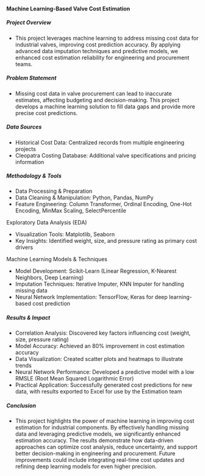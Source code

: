 #### Machine Learning-Based Valve Cost Estimation

##### Project Overview
- This project leverages machine learning to address missing cost data for industrial valves, improving cost prediction accuracy. By applying advanced data imputation techniques and predictive models, we enhanced cost estimation reliability for engineering and procurement teams.

##### Problem Statement
- Missing cost data in valve procurement can lead to inaccurate estimates, affecting budgeting and decision-making. This project develops a machine learning solution to fill data gaps and provide more precise cost predictions.

##### Data Sources
- Historical Cost Data: Centralized records from multiple engineering projects
- Cleopatra Costing Database: Additional valve specifications and pricing information

##### Methodology & Tools
- Data Processing & Preparation
- Data Cleaning & Manipulation: Python, Pandas, NumPy
- Feature Engineering: Column Transformer, Ordinal Encoding, One-Hot Encoding, MinMax Scaling, SelectPercentile

Exploratory Data Analysis (EDA)
- Visualization Tools: Matplotlib, Seaborn
- Key Insights: Identified weight, size, and pressure rating as primary cost drivers

Machine Learning Models & Techniques
- Model Development: Scikit-Learn (Linear Regression, K-Nearest Neighbors, Deep Learning)
- Imputation Techniques: Iterative Imputer, KNN Imputer for handling missing data
- Neural Network Implementation: TensorFlow, Keras for deep learning-based cost prediction

##### Results & Impact
- Correlation Analysis: Discovered key factors influencing cost (weight, size, pressure rating)
- Model Accuracy: Achieved an 80% improvement in cost estimation accuracy
- Data Visualization: Created scatter plots and heatmaps to illustrate trends
- Neural Network Performance: Developed a predictive model with a low RMSLE (Root Mean Squared Logarithmic Error)
- Practical Application: Successfully generated cost predictions for new data, with results exported to Excel for use by the Estimation team

##### Conclusion
- This project highlights the power of machine learning in improving cost estimation for industrial components. By effectively handling missing data and leveraging predictive models, we significantly enhanced estimation accuracy. The results demonstrate how data-driven approaches can optimize cost analysis, reduce uncertainty, and support better decision-making in engineering and procurement. Future improvements could include integrating real-time cost updates and refining deep learning models for even higher precision.
